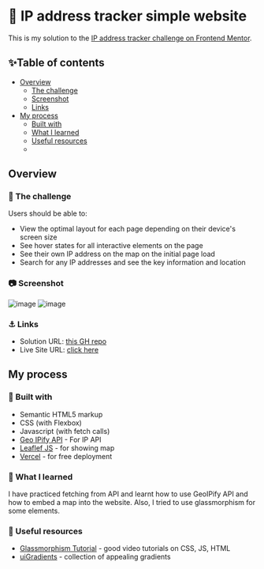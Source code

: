 # :round_pushpin: IP address tracker simple website

This is my solution to the [IP address tracker challenge on Frontend Mentor](https://www.frontendmentor.io/challenges/ip-address-tracker-I8-0yYAH0). 


## :sparkles:Table of contents

- [Overview](#overview)
  - [The challenge](#the-challenge)
  - [Screenshot](#screenshot)
  - [Links](#links)
- [My process](#my-process)
  - [Built with](#built-with)
  - [What I learned](#what-i-learned)
  - [Useful resources](#useful-resources)
  - 
## Overview

### :mega: The challenge

Users should be able to:

- View the optimal layout for each page depending on their device's screen size
- See hover states for all interactive elements on the page
- See their own IP address on the map on the initial page load
- Search for any IP addresses and see the key information and location

### :camera: Screenshot
![image](https://user-images.githubusercontent.com/47024219/133368625-18b448e7-da1b-46e4-b47f-276a4808836d.png)
![image](https://user-images.githubusercontent.com/47024219/133368671-bd1197ae-a5f5-4228-ad4d-f319065e07b6.png)


### :anchor: Links

- Solution URL: [this GH repo](https://github.com/anapimolodec/track-ip/)
- Live Site URL: [click here](https://track-ip.vercel.app/)

## My process

### :hammer: Built with

- Semantic HTML5 markup
- CSS (with Flexbox)
- Javascript (with fetch calls)
- [Geo IPify API](https://geo.ipify.org/docs) - For IP API
- [Leaflef JS](https://leafletjs.com/) - for showing map
- [Vercel](https://vercel.com/) - for free deployment


### :muscle: What I learned

I have practiced fetching from API and learnt how to use GeoIPify API and how to embed a map into the website. Also, I tried to use glassmorphism for some elements. 

### :star2: Useful resources

- [Glassmorphism Tutorial](https://www.youtube.com/watch?v=mW0Z1T8l7sU&t=420s&ab_channel=OnlineTutorials) - good video tutorials on CSS, JS, HTML
- [uiGradients](https://uigradients.com/#IbizaSunset/) - collection of appealing gradients



